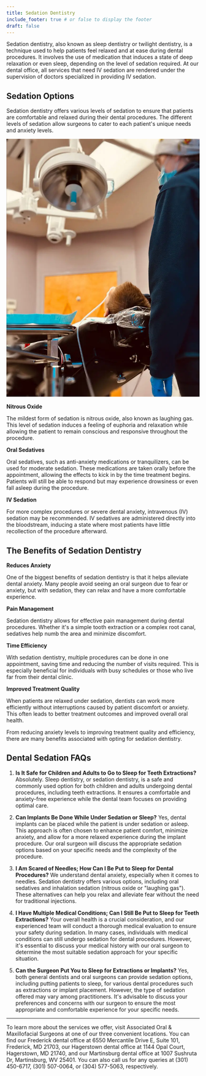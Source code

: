 ```yaml
---
title: Sedation Dentistry
include_footer: true # or false to display the footer
draft: false
---
```


Sedation dentistry, also known as sleep dentistry or twilight dentistry, is a technique used to help patients feel relaxed and at ease during dental procedures. It involves the use of medication that induces a state of deep relaxation or even sleep, depending on the level of sedation required. At our dental office, all services that need IV sedation are rendered under the supervision of doctors specialized in providing IV sedation.

## Sedation Options

Sedation dentistry offers various levels of sedation to ensure that patients are comfortable and relaxed during their dental procedures. The different levels of sedation allow surgeons to cater to each patient's unique needs and anxiety levels.

![Sedation](seda.png)

**Nitrous Oxide**

The mildest form of sedation is nitrous oxide, also known as laughing gas. This level of sedation induces a feeling of euphoria and relaxation while allowing the patient to remain conscious and responsive throughout the procedure.

**Oral Sedatives**

Oral sedatives, such as anti-anxiety medications or tranquilizers, can be used for moderate sedation. These medications are taken orally before the appointment, allowing the effects to kick in by the time treatment begins. Patients will still be able to respond but may experience drowsiness or even fall asleep during the procedure.

**IV Sedation**

For more complex procedures or severe dental anxiety, intravenous (IV) sedation may be recommended. IV sedatives are administered directly into the bloodstream, inducing a state where most patients have little recollection of the procedure afterward.

## The Benefits of Sedation Dentistry

**Reduces Anxiety**

One of the biggest benefits of sedation dentistry is that it helps alleviate dental anxiety. Many people avoid seeing an oral surgeon due to fear or anxiety, but with sedation, they can relax and have a more comfortable experience.

**Pain Management**

Sedation dentistry allows for effective pain management during dental procedures. Whether it's a simple tooth extraction or a complex root canal, sedatives help numb the area and minimize discomfort.

**Time Efficiency**

With sedation dentistry, multiple procedures can be done in one appointment, saving time and reducing the number of visits required. This is especially beneficial for individuals with busy schedules or those who live far from their dental clinic.

**Improved Treatment Quality**

When patients are relaxed under sedation, dentists can work more efficiently without interruptions caused by patient discomfort or anxiety. This often leads to better treatment outcomes and improved overall oral health.

From reducing anxiety levels to improving treatment quality and efficiency, there are many benefits associated with opting for sedation dentistry.

## Dental Sedation FAQs

1. **Is It Safe for Children and Adults to Go to Sleep for Teeth Extractions?**
   Absolutely. Sleep dentistry, or sedation dentistry, is a safe and commonly used option for both children and adults undergoing dental procedures, including teeth extractions. It ensures a comfortable and anxiety-free experience while the dental team focuses on providing optimal care.

1. **Can Implants Be Done While Under Sedation or Sleep?**
   Yes, dental implants can be placed while the patient is under sedation or asleep. This approach is often chosen to enhance patient comfort, minimize anxiety, and allow for a more relaxed experience during the implant procedure. Our oral surgeon will discuss the appropriate sedation options based on your specific needs and the complexity of the procedure.

1. **I Am Scared of Needles; How Can I Be Put to Sleep for Dental Procedures?**
   We understand dental anxiety, especially when it comes to needles. Sedation dentistry offers various options, including oral sedatives and inhalation sedation (nitrous oxide or "laughing gas"). These alternatives can help you relax and alleviate fear without the need for traditional injections.

1. **I Have Multiple Medical Conditions; Can I Still Be Put to Sleep for Teeth Extractions?**
   Your overall health is a crucial consideration, and our experienced team will conduct a thorough medical evaluation to ensure your safety during sedation. In many cases, individuals with medical conditions can still undergo sedation for dental procedures. However, it's essential to discuss your medical history with our oral surgeon to determine the most suitable sedation approach for your specific situation.

1. **Can the Surgeon Put You to Sleep for Extractions or Implants?**
   Yes, both general dentists and oral surgeons can provide sedation options, including putting patients to sleep, for various dental procedures such as extractions or implant placement. However, the type of sedation offered may vary among practitioners. It's advisable to discuss your preferences and concerns with our surgeon to ensure the most appropriate and comfortable experience for your specific needs.

---

To learn more about the services we offer, visit Associated Oral & Maxillofacial Surgeons at one of our three convenient locations. You can find our Frederick dental office at 6550 Mercantile Drive E, Suite 101, Frederick, MD 21703, our Hagerstown dental office at 1144 Opal Court, Hagerstown, MD 21740, and our Martinsburg dental office at 1007 Sushruta Dr, Martinsburg, WV 25401. You can also call us for any queries at (301) 450-6717, (301) 507-0064, or (304) 577-5063, respectively.
